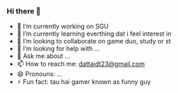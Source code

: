 ### Hi there 👋
- 🔭 I’m currently working on SGU
- 🌱 I’m currently learning everthing dat i feel interest in
- 👯 I’m looking to collaborate on game duo, study or st 
- 🤔 I’m looking for help with ...
- 💬 Ask me about ...
- 📫 How to reach me: dattaidt23@gmail.com
- 😄 Pronouns: ...
- ⚡ Fun fact: tau hai gamer known as funny guy

